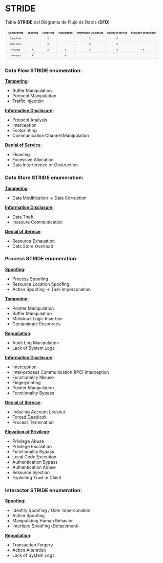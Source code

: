 
# STRIDE

Tabla **STRIDE** del Diagrama de Flujo de Datos (**DFD**)

![components_stride](components_stride.png)

### Data Flow STRIDE enumeration:

<u><strong>Tampering</strong></u>:

- Buffer Manipulation
- Protocol Manipulation
- Traffic Injection

<u><strong>Information Disclosure</strong></u>:

- Protocol Analysis
- Interception
- Footprinting
- Communication Channel Manipulation
 
<u><strong>Denial of Service</strong></u>:

- Flooding
- Excessive Allocation
- Data Interference or Obstruction


### Data Store STRIDE enumeration:

<u><strong>Tampering</strong></u>:

- Data Modification -> Data Corruption 

<u><strong>Information Disclosure</strong></u>:

- Data Theft
- Insecure Communication

<u><strong>Denial of Service</strong></u>:

- Resource Exhaustion
- Data Store Overload


### Process STRIDE enumeration:

<u><strong>Spoofing</strong></u>: 

- Process Spoofing
- Resource Location Spoofing
- Action Spoofing -> Task Impersonation

<u><strong>Tampering</strong></u>:

- Pointer Manipulation
- Buffer Manipulation
- Malicious Logic Insertion
- Contaminate Resources

<u><strong>Repudiation</strong></u>:

- Audit Log Manipulation
- Lack of System Logs

<u><strong>Information Disclosure</strong></u>:

- Interception
- Inter-process Communication (IPC) Interception
- Functionality Misuse
- Fingerprinting
- Pointer Manipulation
- Functionality Bypass

<u><strong>Denial of Service</strong></u>:

- Inducing Account Lockout
- Forced Deadlock
- Process Termination

<u><strong>Elevation of Privilege</strong></u>:

- Privilege Abuse
- Privilege Escalation
- Functionality Bypass
- Local Code Execution
- Authentication Bypass
- Authentication Abuse
- Resource Injection
- Exploiting Trust in Client

### Interactor STRIDE enumeration: 

<u><strong>Spoofing</strong></u>: 

- Identity Spoofing / User Impersonation
- Action Spoofing
- Manipulating Human Behavior
- Interface Spoofing (Defacement)

<u><strong>Repudiation</strong></u>:

- Transaction Forgery
- Action Alteration
- Lack of System Logs
